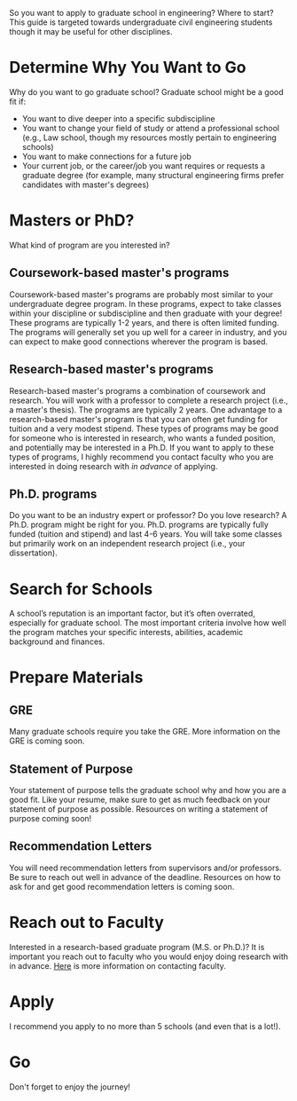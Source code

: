 So you want to apply to graduate school in engineering? Where to start? This guide is targeted towards undergraduate civil engineering students though it may be useful for other disciplines. 

# Determine Why You Want to Go
Why do you want to go graduate school? Graduate school might be a good fit if:
- You want to dive deeper into a specific subdiscipline
- You want to change your field of study or attend a professional school (e.g., Law school, though my resources mostly pertain to engineering schools)
- You want to make connections for a future job 
- Your current job, or the career/job you want requires or requests a graduate degree (for example, many structural engineering firms prefer candidates with master's degrees)

# Masters or PhD?
What kind of program are you interested in? 

## Coursework-based master's programs
Coursework-based master's programs are probably most similar to your undergraduate degree program. In these programs, expect to take classes within your discipline or subdiscipline and then graduate with your degree! These programs are typically 1-2 years, and there is often limited funding. The programs will generally set you up well for a career in industry, and you can expect to make good connections wherever the program is based.

## Research-based master's programs
Research-based master's programs a combination of coursework and research. You will work with a professor to complete a research project (i.e., a master's thesis). The programs are typically 2 years. One advantage to a research-based master's program is that you can often get funding for tuition and a very modest stipend. These types of programs may be good for someone who is interested in research, who wants a funded position, and potentially may be interested in a Ph.D. If you want to apply to these types of programs, I highly recommend you contact faculty who you are interested in doing research with _in advance_ of applying.

## Ph.D. programs
Do you want to be an industry expert or professor? Do you love research? A Ph.D. program might be right for you. Ph.D. programs are typically fully funded (tuition and stipend) and last 4-6 years. You will take some classes but primarily work on an independent research project (i.e., your dissertation).

# Search for Schools
A school’s reputation is an important factor, but it’s often overrated, especially for graduate school. The most important criteria involve how well the program matches your specific interests, abilities, academic background and finances. 

# Prepare Materials
## GRE
Many graduate schools require you take the GRE. More information on the GRE is coming soon. 
## Statement of Purpose
Your statement of purpose tells the graduate school why and how you are a good fit. Like your resume, make sure to get as much feedback on your statement of purpose as possible. Resources on writing a statement of purpose coming soon!
## Recommendation Letters
You will need recommendation letters from supervisors and/or professors. Be sure to reach out well in advance of the deadline. Resources on how to ask for and get good recommendation letters is coming soon. 
# Reach out to Faculty
Interested in a research-based graduate program (M.S. or Ph.D.)? It is important you reach out to faculty who you would enjoy doing research with in advance. [Here](https://contemplativemammoth.com/2013/04/08/so-you-want-to-go-to-grad-school-nail-the-inquiry-email/) is more information on contacting faculty. 
# Apply 
I recommend you apply to no more than 5 schools (and even that is a lot!). 
# Go
Don't forget to enjoy the journey! 
